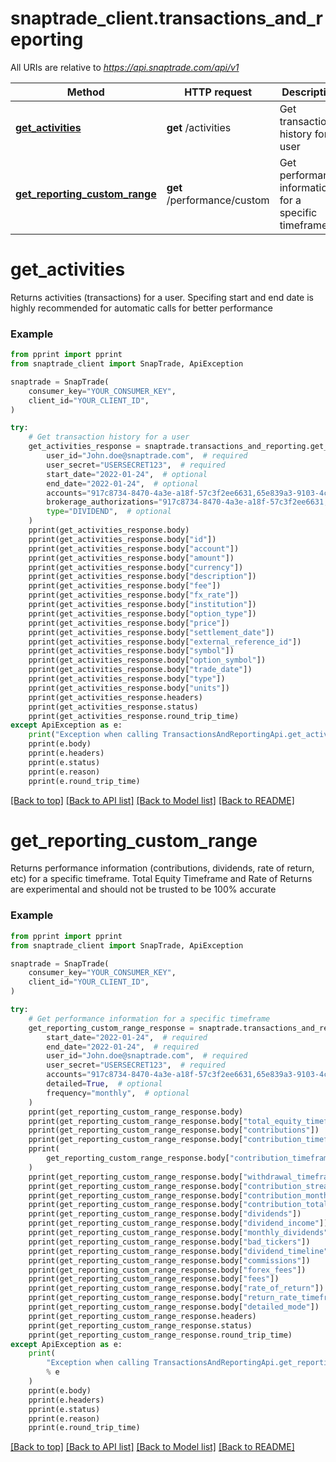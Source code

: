 # snaptrade_client.transactions_and_reporting

All URIs are relative to *https://api.snaptrade.com/api/v1*

Method | HTTP request | Description
------------- | ------------- | -------------
[**get_activities**](#get_activities) | **get** /activities | Get transaction history for a user
[**get_reporting_custom_range**](#get_reporting_custom_range) | **get** /performance/custom | Get performance information for a specific timeframe

# **get_activities**

Returns activities (transactions) for a user. Specifing start and end date is highly recommended for automatic calls for better performance

### Example

```python
from pprint import pprint
from snaptrade_client import SnapTrade, ApiException

snaptrade = SnapTrade(
    consumer_key="YOUR_CONSUMER_KEY",
    client_id="YOUR_CLIENT_ID",
)

try:
    # Get transaction history for a user
    get_activities_response = snaptrade.transactions_and_reporting.get_activities(
        user_id="John.doe@snaptrade.com",  # required
        user_secret="USERSECRET123",  # required
        start_date="2022-01-24",  # optional
        end_date="2022-01-24",  # optional
        accounts="917c8734-8470-4a3e-a18f-57c3f2ee6631,65e839a3-9103-4cfb-9b72-2071ef80c5f2",  # optional
        brokerage_authorizations="917c8734-8470-4a3e-a18f-57c3f2ee6631,65e839a3-9103-4cfb-9b72-2071ef80c5f2",  # optional
        type="DIVIDEND",  # optional
    )
    pprint(get_activities_response.body)
    pprint(get_activities_response.body["id"])
    pprint(get_activities_response.body["account"])
    pprint(get_activities_response.body["amount"])
    pprint(get_activities_response.body["currency"])
    pprint(get_activities_response.body["description"])
    pprint(get_activities_response.body["fee"])
    pprint(get_activities_response.body["fx_rate"])
    pprint(get_activities_response.body["institution"])
    pprint(get_activities_response.body["option_type"])
    pprint(get_activities_response.body["price"])
    pprint(get_activities_response.body["settlement_date"])
    pprint(get_activities_response.body["external_reference_id"])
    pprint(get_activities_response.body["symbol"])
    pprint(get_activities_response.body["option_symbol"])
    pprint(get_activities_response.body["trade_date"])
    pprint(get_activities_response.body["type"])
    pprint(get_activities_response.body["units"])
    pprint(get_activities_response.headers)
    pprint(get_activities_response.status)
    pprint(get_activities_response.round_trip_time)
except ApiException as e:
    print("Exception when calling TransactionsAndReportingApi.get_activities: %s\n" % e)
    pprint(e.body)
    pprint(e.headers)
    pprint(e.status)
    pprint(e.reason)
    pprint(e.round_trip_time)
```

[[Back to top]](#__pageTop) [[Back to API list]](../../../README.md#documentation-for-api-endpoints) [[Back to Model list]](../../../README.md#documentation-for-models) [[Back to README]](../../../README.md)

# **get_reporting_custom_range**

Returns performance information (contributions, dividends, rate of return, etc) for a specific timeframe. Total Equity Timeframe and Rate of Returns are experimental and should not be trusted to be 100% accurate

### Example

```python
from pprint import pprint
from snaptrade_client import SnapTrade, ApiException

snaptrade = SnapTrade(
    consumer_key="YOUR_CONSUMER_KEY",
    client_id="YOUR_CLIENT_ID",
)

try:
    # Get performance information for a specific timeframe
    get_reporting_custom_range_response = snaptrade.transactions_and_reporting.get_reporting_custom_range(
        start_date="2022-01-24",  # required
        end_date="2022-01-24",  # required
        user_id="John.doe@snaptrade.com",  # required
        user_secret="USERSECRET123",  # required
        accounts="917c8734-8470-4a3e-a18f-57c3f2ee6631,65e839a3-9103-4cfb-9b72-2071ef80c5f2",  # optional
        detailed=True,  # optional
        frequency="monthly",  # optional
    )
    pprint(get_reporting_custom_range_response.body)
    pprint(get_reporting_custom_range_response.body["total_equity_timeframe"])
    pprint(get_reporting_custom_range_response.body["contributions"])
    pprint(get_reporting_custom_range_response.body["contribution_timeframe"])
    pprint(
        get_reporting_custom_range_response.body["contribution_timeframe_cumulative"]
    )
    pprint(get_reporting_custom_range_response.body["withdrawal_timeframe"])
    pprint(get_reporting_custom_range_response.body["contribution_streak"])
    pprint(get_reporting_custom_range_response.body["contribution_months_contributed"])
    pprint(get_reporting_custom_range_response.body["contribution_total_months"])
    pprint(get_reporting_custom_range_response.body["dividends"])
    pprint(get_reporting_custom_range_response.body["dividend_income"])
    pprint(get_reporting_custom_range_response.body["monthly_dividends"])
    pprint(get_reporting_custom_range_response.body["bad_tickers"])
    pprint(get_reporting_custom_range_response.body["dividend_timeline"])
    pprint(get_reporting_custom_range_response.body["commissions"])
    pprint(get_reporting_custom_range_response.body["forex_fees"])
    pprint(get_reporting_custom_range_response.body["fees"])
    pprint(get_reporting_custom_range_response.body["rate_of_return"])
    pprint(get_reporting_custom_range_response.body["return_rate_timeframe"])
    pprint(get_reporting_custom_range_response.body["detailed_mode"])
    pprint(get_reporting_custom_range_response.headers)
    pprint(get_reporting_custom_range_response.status)
    pprint(get_reporting_custom_range_response.round_trip_time)
except ApiException as e:
    print(
        "Exception when calling TransactionsAndReportingApi.get_reporting_custom_range: %s\n"
        % e
    )
    pprint(e.body)
    pprint(e.headers)
    pprint(e.status)
    pprint(e.reason)
    pprint(e.round_trip_time)
```

[[Back to top]](#__pageTop) [[Back to API list]](../../../README.md#documentation-for-api-endpoints) [[Back to Model list]](../../../README.md#documentation-for-models) [[Back to README]](../../../README.md)

